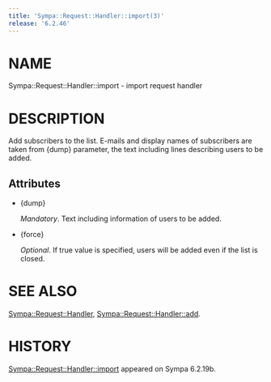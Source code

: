 ```yaml
---
title: 'Sympa::Request::Handler::import(3)'
release: '6.2.46'
---
```


# NAME

Sympa::Request::Handler::import - import request handler

# DESCRIPTION

Add subscribers to the list.
E-mails and display names of subscribers are taken from {dump} parameter,
the text including lines describing users to be added.

## Attributes

- {dump}

    _Mandatory_.
    Text including information of users to be added.

- {force}

    _Optional_.
    If true value is specified,
    users will be added even if the list is closed.

# SEE ALSO

[Sympa::Request::Handler](./Sympa-Request-Handler.3.md), [Sympa::Request::Handler::add](./Sympa-Request-Handler-add.3.md).

# HISTORY

[Sympa::Request::Handler::import](./Sympa-Request-Handler-import.3.md) appeared on Sympa 6.2.19b.
